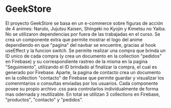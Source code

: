 # GeekStore

El proyecto GeekStore se basa en un e-commerce sobre figuras de acción de 4 animes: Naruto, Jujutsu Kaisen, Shingeki no Kyojin y Kimetsu no Yaiba. No se utilizaron dependencias por fuera de las trabajadas en el curso. Se crea un componente extra que permite mostrar el logo del anime dependiendo en que "pagina" del navbar se encuentre, gracias al hook useEffect y la funcion switch. Se permite realizar una compra que brinda un ID unico de cada compra (y crea un documento en la collection "pedidos" en Firebase) y su correspondiente rastreo de la misma en la pagina "Seguimiento", utilizando el ID brindado al finalizar la compra, el cual es generado por Firebase. Aparte, la pagina de contacto crea un documento en la collection "contacto" de Firebase que permite guardar y visualizar los comenmtarios o consultas enviadas por los usuarios. Cada componente posee su propio archivo .css para controlarlos individualmente de forma mas odernada y reutilizable. En total se utilizan 3 collections en Firebase, "productos", "contacto" y "pedidos".
